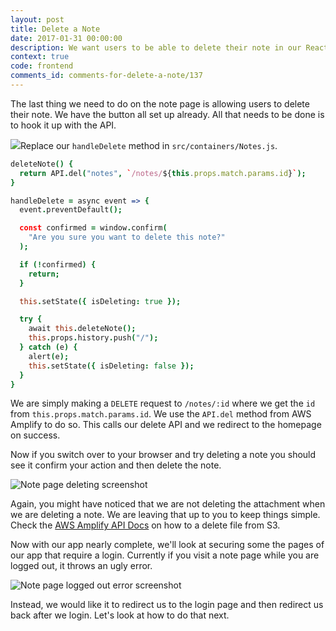 ```yaml
---
layout: post
title: Delete a Note
date: 2017-01-31 00:00:00
description: We want users to be able to delete their note in our React.js app. To do this we are going to make a DELETE request to our serverless API backend using AWS Amplify.
context: true
code: frontend
comments_id: comments-for-delete-a-note/137
---
```


The last thing we need to do on the note page is allowing users to delete their note. We have the button all set up already. All that needs to be done is to hook it up with the API.

<img class="code-marker" src="/assets/s.png" />Replace our `handleDelete` method in `src/containers/Notes.js`.

``` coffee
deleteNote() {
  return API.del("notes", `/notes/${this.props.match.params.id}`);
}

handleDelete = async event => {
  event.preventDefault();

  const confirmed = window.confirm(
    "Are you sure you want to delete this note?"
  );

  if (!confirmed) {
    return;
  }

  this.setState({ isDeleting: true });

  try {
    await this.deleteNote();
    this.props.history.push("/");
  } catch (e) {
    alert(e);
    this.setState({ isDeleting: false });
  }
}
```

We are simply making a `DELETE` request to `/notes/:id` where we get the `id` from `this.props.match.params.id`. We use the `API.del` method from AWS Amplify to do so. This calls our delete API and we redirect to the homepage on success.

Now if you switch over to your browser and try deleting a note you should see it confirm your action and then delete the note.

![Note page deleting screenshot](/assets/note-page-deleting.png)

Again, you might have noticed that we are not deleting the attachment when we are deleting a note. We are leaving that up to you to keep things simple. Check the [AWS Amplify API Docs](https://aws.github.io/aws-amplify/api/classes/storageclass.html#remove) on how to a delete file from S3.

Now with our app nearly complete, we'll look at securing some the pages of our app that require a login. Currently if you visit a note page while you are logged out, it throws an ugly error.

![Note page logged out error screenshot](/assets/note-page-logged-out-error.png)

Instead, we would like it to redirect us to the login page and then redirect us back after we login. Let's look at how to do that next.
